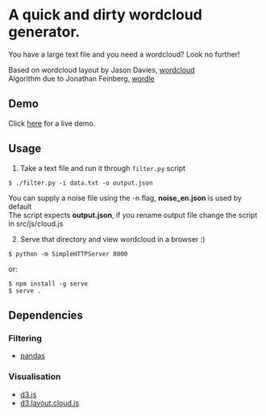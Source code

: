 # A quick and dirty wordcloud generator.

You have a large text file and you need a wordcloud? Look no further!

Based on wordcloud layout by Jason Davies, [wordcloud](https://www.jasondavies.com/wordcloud/)  
Algorithm due to Jonathan Feinberg, [wordle](http://static.mrfeinberg.com/bv_ch03.pdf)  

## Demo
Click <a href="https://rawgit.com/g1eb/wordcloud/master/" target="_blank">here</a> for a live demo.

## Usage

1) Take a text file and run it through `filter.py` script

```
$ ./filter.py -i data.txt -o output.json
```

You can supply a noise file using the -n flag, __noise_en.json__ is used by default  
The script expects __output.json__, if you rename output file change the script in src/js/cloud.js

2) Serve that directory and view wordcloud in a browser :)

```
$ python -m SimpleHTTPServer 8000
```

or:

```
$ npm install -g serve
$ serve .
```



## Dependencies

### Filtering
* [pandas](http://pandas.pydata.org/)

### Visualisation
* [d3.js](https://d3js.org/)
* [d3.layout.cloud.js](https://gist.github.com/emeeks/3361332)

